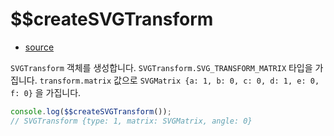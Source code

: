 # \$\$createSVGTransform

- [source](./createSVGTransform.index.js)

`SVGTransform` 객체를 생성합니다.
`SVGTransform.SVG_TRANSFORM_MATRIX` 타입을 가집니다.
`transform.matrix` 값으로 `SVGMatrix {a: 1, b: 0, c: 0, d: 1, e: 0, f: 0}` 을 가집니다.

```javascript
console.log($$createSVGTransform());
// SVGTransform {type: 1, matrix: SVGMatrix, angle: 0}
```
